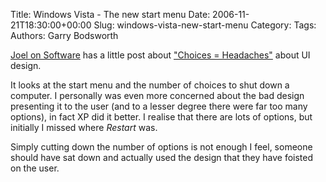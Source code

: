 Title: Windows Vista - The new start menu
Date: 2006-11-21T18:30:00+00:00
Slug: windows-vista-new-start-menu
Category: 
Tags: 
Authors: Garry Bodsworth

<a href="http://www.joelonsoftware.com/">Joel on Software</a> has a little post about <a href="http://www.joelonsoftware.com/items/2006/11/21.html">"Choices = Headaches"</a> about UI design.

It looks at the start menu and the number of choices to shut down a computer.  I personally was even more concerned about the bad design presenting it to the user (and to a lesser degree there were far too many options), in fact XP did it better.  I realise that there are lots of options, but initially I missed where <span style="font-style:italic;">Restart</span> was.

Simply cutting down the number of options is not enough I feel, someone should have sat down and actually used the design that they have foisted on the user.
